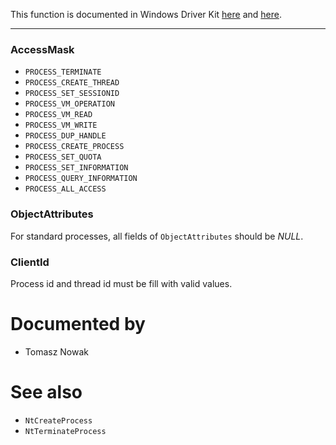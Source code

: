 This function is documented in Windows Driver Kit [here](https://learn.microsoft.com/en-us/windows-hardware/drivers/ddi/ntddk/nf-ntddk-ntopenprocess) and [here](https://learn.microsoft.com/en-us/windows-hardware/drivers/ddi/ntddk/nf-ntddk-zwopenprocess).

---

### AccessMask

* `PROCESS_TERMINATE`
* `PROCESS_CREATE_THREAD`
* `PROCESS_SET_SESSIONID`
* `PROCESS_VM_OPERATION`
* `PROCESS_VM_READ`
* `PROCESS_VM_WRITE`
* `PROCESS_DUP_HANDLE`
* `PROCESS_CREATE_PROCESS`
* `PROCESS_SET_QUOTA`
* `PROCESS_SET_INFORMATION`
* `PROCESS_QUERY_INFORMATION`
* `PROCESS_ALL_ACCESS`

### ObjectAttributes

For standard processes, all fields of `ObjectAttributes` should be *NULL*.

### ClientId

Process id and thread id must be fill with valid values.

# Documented by

* Tomasz Nowak

# See also

* `NtCreateProcess`
* `NtTerminateProcess`
